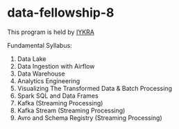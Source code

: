 # data-fellowship-8

This program is held by [IYKRA](https://iykra.com/)

Fundamental Syllabus:
1. Data Lake 
2. Data Ingestion with Airflow
3. Data Warehouse
4. Analytics Engineering
5. Visualizing The Transformed Data & Batch Processing
6. Spark SQL and Data Frames
7. Kafka (Streaming Processing)
8. Kafka Stream (Streaming Processing)
9. Avro and Schema Registry (Streaming Processing)

